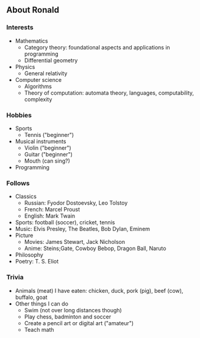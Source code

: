## About Ronald

### Interests

- Mathematics
  - Category theory: foundational aspects and applications in programming
  - Differential geometry
- Physics
  - General relativity
- Computer science
  - Algorithms
  - Theory of computation: automata theory, languages, computability, complexity

### Hobbies

- Sports
  - Tennis ("beginner")
- Musical instruments
  - Violin ("beginner")
  - Guitar ("beginner")
  - Mouth (can sing?)
- Programming

### Follows

- Classics
  - Russian: Fyodor Dostoevsky, Leo Tolstoy
  - French: Marcel Proust
  - English: Mark Twain
- Sports: football (soccer), cricket, tennis
- Music: Elvis Presley, The Beatles, Bob Dylan, Eminem
- Picture
  - Movies: James Stewart, Jack Nicholson
  - Anime: Steins;Gate, Cowboy Bebop, Dragon Ball, Naruto
- Philosophy
- Poetry: T. S. Eliot


### Trivia

- Animals (meat) I have eaten: chicken, duck, pork (pig), beef (cow), buffalo, goat
- Other things I can do
  - Swim (not over long distances though)
  - Play chess, badminton and soccer
  - Create a pencil art or digital art ("amateur")
  - Teach math


